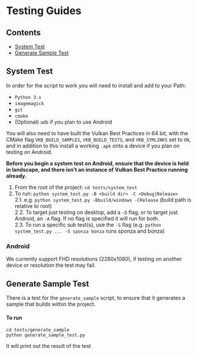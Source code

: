 <!--
- Copyright (c) 2019, Arm Limited and Contributors
-
- SPDX-License-Identifier: Apache-2.0
-
- Licensed under the Apache License, Version 2.0 the "License";
- you may not use this file except in compliance with the License.
- You may obtain a copy of the License at
-
-     http://www.apache.org/licenses/LICENSE-2.0
-
- Unless required by applicable law or agreed to in writing, software
- distributed under the License is distributed on an "AS IS" BASIS,
- WITHOUT WARRANTIES OR CONDITIONS OF ANY KIND, either express or implied.
- See the License for the specific language governing permissions and
- limitations under the License.
-
-->

# Testing Guides

## Contents 
- [System Test](#system-test)
- [Generate Sample Test](#generate-sample-test)

## System Test
In order for the script to work you will need to install and add to your Path:
* `Python 3.x`
* `imagemagick`
* `git`
* `cmake` 
* (Optional) `adb` if you plan to use Android

You will also need to have built the Vulkan Best Practices in 64 bit, with the CMake flag `VKB_BUILD_SAMPLES`, `VKB_BUILD_TESTS`, and `VKB_SYMLINKS` set to `ON`, and in addition to this install a working `.apk` onto a device if you plan on testing on Android.

**Before you begin a system test on Android, ensure that the device is held in landscape, and there isn't an instance of Vulkan Best Practice running already.**

1. From the root of the project: `cd tests/system_test`
2. To run: `python system_test.py -B <build dir> -C <Debug|Release>`  
2.1. e.g. `python system_test.py -Bbuild/windows -CRelease` (build path is relative to root)  
2.2. To target just testing on desktop, add a `-D` flag, or to target just Android, an `-A` flag. If no flag is specified it will run for both.  
2.3. To run a specific sub test(s), use the `-S` flag (e.g. `python system_test.py ... -S sponza bonza` runs sponza and bonza)  

### Android

We currently support FHD resolutions (2280x1080), if testing on another device or resolution the test may fail.

## Generate Sample Test

There is a test for the `generate_sample` script, to ensure that it generates a sample that builds within the project. 

#### To run
```
cd tests/generate_sample
python generate_sample_test.py
```

It will print out the result of the test
